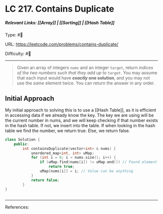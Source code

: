 # LC 217. Contains Duplicate
##### Relevant Links: [[Array]] | [[Sorting]] | [[Hash Table]]
Type: #🔢 

URL: https://leetcode.com/problems/contains-duplicate/

Difficulty: #🔷 


---
> Given an array of integers `nums` and an integer `target`, return _indices of the two numbers such that they add up to `target`_. You may assume that each input would have **_exactly_ one solution**, and you may not use the _same_ element twice. You can return the answer in any order.

## Initial Approach
My initial approach to solving this is to use a [[Hash Table]], as it is efficient in accessing data if we already know the key. The key we are using will be the current number in nums, and we will keep checking if that number exists in the hash table. If not, we insert into the table. If when looking in the hash table we find the number, we return true. Else, we return false.

```C++
class Solution {
	public:
		int containsDuplicate(vector<int> & nums) {
			unordered_map<int, int> uMap;
			for (int i = 0; i < nums.size(); i++) {
				if (uMap.find(nums[i]) != uMap.end()) // Found element
					return true;
				uMap[nums[i]] = i; // Value can be anything
			}
			return false;
		}
}



```


---
References:



